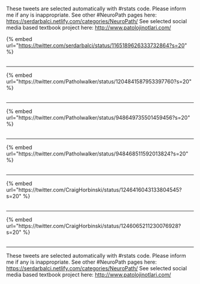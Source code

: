 

These tweets are selected automatically with #rstats code. Please inform me if any is inappropriate.
See other #NeuroPath pages here: https://serdarbalci.netlify.com/categories/NeuroPath/ 
See selected social media based textbook project here: http://www.patolojinotlari.com/

{% embed url="https://twitter.com/serdarbalci/status/1165189626333732864?s=20" %}<br>
<br>
<hr>
{% embed url="https://twitter.com/Patholwalker/status/1204841587953397760?s=20" %}<br>
<br>
<hr>
{% embed url="https://twitter.com/Patholwalker/status/948649735501459456?s=20" %}<br>
<br>
<hr>
{% embed url="https://twitter.com/Patholwalker/status/948468511592013824?s=20" %}<br>
<br>
<hr>
{% embed url="https://twitter.com/CraigHorbinski/status/1246416043133804545?s=20" %}<br>
<br>
<hr>
{% embed url="https://twitter.com/CraigHorbinski/status/1246065211230076928?s=20" %}<br>
<br>
<hr>


These tweets are selected automatically with #rstats code. Please inform me if any is inappropriate.
See other #NeuroPath pages here: https://serdarbalci.netlify.com/categories/NeuroPath/ 
See selected social media based textbook project here: http://www.patolojinotlari.com/
